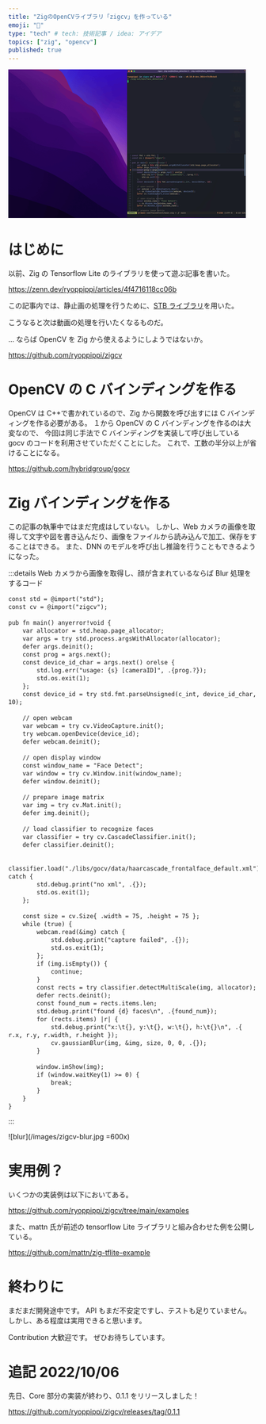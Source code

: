 ```yaml
---
title: "ZigのOpenCVライブラリ「zigcv」を作っている"
emoji: "📸"
type: "tech" # tech: 技術記事 / idea: アイデア
topics: ["zig", "opencv"]
published: true
---
```


![zigcv](/images/zigcv.gif)

# はじめに

以前、Zig の Tensorflow Lite のライブラリを使って遊ぶ記事を書いた。

https://zenn.dev/ryoppippi/articles/4f4716118cc06b

この記事内では、静止画の処理を行うために、[STB ライブラリ](https://github.com/nothings/stb)を用いた。

こうなると次は動画の処理を行いたくなるものだ。

... ならば OpenCV を Zig から使えるようにしようではないか。

https://github.com/ryoppippi/zigcv

# OpenCV の C バインディングを作る

OpenCV は C++で書かれているので、Zig から関数を呼び出すには C バインディングを作る必要がある。
１から OpenCV の C バインディングを作るのは大変なので、
今回は同じ手法で C バインディングを実装して呼び出している gocv のコードを利用させていただくことにした。
これで、工数の半分以上が省けることになる。

https://github.com/hybridgroup/gocv

# Zig バインディングを作る

この記事の執筆中ではまだ完成はしていない。
しかし、Web カメラの画像を取得して文字や図を書き込んだり、画像をファイルから読み込んで加工、保存をすることはできる。
また、DNN のモデルを呼び出し推論を行うこともできるようになった。

:::details Web カメラから画像を取得し、顔が含まれているならば Blur 処理をするコード

```zig
const std = @import("std");
const cv = @import("zigcv");

pub fn main() anyerror!void {
    var allocator = std.heap.page_allocator;
    var args = try std.process.argsWithAllocator(allocator);
    defer args.deinit();
    const prog = args.next();
    const device_id_char = args.next() orelse {
        std.log.err("usage: {s} [cameraID]", .{prog.?});
        std.os.exit(1);
    };
    const device_id = try std.fmt.parseUnsigned(c_int, device_id_char, 10);

    // open webcam
    var webcam = try cv.VideoCapture.init();
    try webcam.openDevice(device_id);
    defer webcam.deinit();

    // open display window
    const window_name = "Face Detect";
    var window = try cv.Window.init(window_name);
    defer window.deinit();

    // prepare image matrix
    var img = try cv.Mat.init();
    defer img.deinit();

    // load classifier to recognize faces
    var classifier = try cv.CascadeClassifier.init();
    defer classifier.deinit();

    classifier.load("./libs/gocv/data/haarcascade_frontalface_default.xml") catch {
        std.debug.print("no xml", .{});
        std.os.exit(1);
    };

    const size = cv.Size{ .width = 75, .height = 75 };
    while (true) {
        webcam.read(&img) catch {
            std.debug.print("capture failed", .{});
            std.os.exit(1);
        };
        if (img.isEmpty()) {
            continue;
        }
        const rects = try classifier.detectMultiScale(img, allocator);
        defer rects.deinit();
        const found_num = rects.items.len;
        std.debug.print("found {d} faces\n", .{found_num});
        for (rects.items) |r| {
            std.debug.print("x:\t{}, y:\t{}, w:\t{}, h:\t{}\n", .{ r.x, r.y, r.width, r.height });
            cv.gaussianBlur(img, &img, size, 0, 0, .{});
        }

        window.imShow(img);
        if (window.waitKey(1) >= 0) {
            break;
        }
    }
}
```

:::

![blur](/images/zigcv-blur.jpg =600x)

# 実用例？

いくつかの実装例は以下においてある。

https://github.com/ryoppippi/zigcv/tree/main/examples

また、mattn 氏が前述の tensorflow Lite ライブラリと組み合わせた例を公開している。

https://github.com/mattn/zig-tflite-example

# 終わりに

まだまだ開発途中です。
API もまだ不安定ですし、テストも足りていません。
しかし、ある程度は実用できると思います。

Contribution 大歓迎です。
ぜひお待ちしています。

# 追記 2022/10/06

先日、Core 部分の実装が終わり、0.1.1 をリリースしました！

https://github.com/ryoppippi/zigcv/releases/tag/0.1.1
